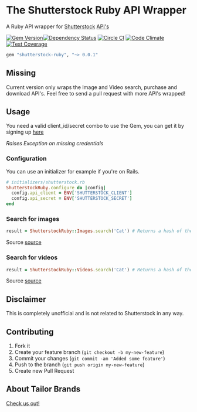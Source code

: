 The Shutterstock Ruby API Wrapper
===================

A Ruby API wrapper for [Shutterstock](http://www.shutterstock.com/) [API's](http://developers.shutterstock.com)

[![Gem Version](https://badge.fury.io/rb/shutterstock-ruby.svg)](http://badge.fury.io/rb/shutterstock-ruby)[![Dependency Status](https://gemnasium.com/TailorBrands/shutterstock-ruby.svg)](https://gemnasium.com/TailorBrands/shutterstock-ruby)
[![Circle CI](https://circleci.com/gh/TailorBrands/shutterstock-ruby/tree/master.svg?style=svg)](https://circleci.com/gh/TailorBrands/shutterstock-ruby/tree/master)  [![Code Climate](https://codeclimate.com/github/TailorBrands/shutterstock-ruby/badges/gpa.svg)](https://codeclimate.com/github/TailorBrands/shutterstock-ruby)  [![Test Coverage](https://codeclimate.com/github/TailorBrands/shutterstock-ruby/badges/coverage.svg)](https://codeclimate.com/github/TailorBrands/shutterstock-ruby)

```rb
gem "shutterstock-ruby", "~> 0.0.1"
```

## Missing

Current version only wraps the Image and Video search, purchase and download API's. Feel free to send a pull request with more API's wrapped!

## Usage

You need a valid client_id/secret combo to use the Gem, you can get it by signing up [here](http://developers.shutterstock.com)

*Raises Exception on missing credentials*

### Configuration
You can use an initializer for example if you're on Rails.
```rb
# initializers/shutterstock.rb
ShutterstockRuby.configure do |config|
  config.api_client = ENV['SHUTTERSTOCK_CLIENT']
  config.api_secret = ENV['SHUTTERSTOCK_SECRET']
end
```

### Search for images

```rb
result = ShutterstockRuby::Images.search('Cat') # Returns a hash of the parsed JSON result.
```
Source [source](https://developers.shutterstock.com/api/v2/images/search)

### Search for videos

```rb
result = ShutterstockRuby::Videos.search('Cat') # Returns a hash of the parsed JSON result.
```
Source [source](https://developers.shutterstock.com/api/v2/videos/search)

## Disclaimer

This is completely unofficial and is not related to Shutterstock in any way.

## Contributing

1. Fork it
2. Create your feature branch (`git checkout -b my-new-feature`)
3. Commit your changes (`git commit -am 'Added some feature'`)
4. Push to the branch (`git push origin my-new-feature`)
5. Create new Pull Request

## About Tailor Brands
[Check us out!](https://www.tailorbrands.com)
